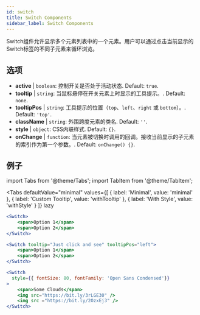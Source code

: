 ```yaml
---
id: switch
title: Switch Components
sidebar_label: Switch Components
---
```


Switch组件允许显示多个元素列表中的一个元素。用户可以通过点击当前显示的Switch标签的不同子元素来循环浏览。

## 选项

* __active__ | `boolean`: 控制开关是否处于活动状态. Default: `true`.
* __tooltip__ | `string`: 当鼠标悬停在开关元素上时显示的工具提示。. Default: `none`.
* __tooltipPos__ | `string`: 工具提示的位置（`top`、`left`、`right` 或 `bottom`）。. Default: `'top'`.
* __className__ | `string`: 外围跨度元素的类名. Default: `''`.
* __style__ | `object`: CSS内联样式. Default: `{}`.
* __onChange__ | `function`: 当元素被切换时调用的回调。接收当前显示的子元素的索引作为第一个参数。. Default: `onChange() {}`.


## 例子

import Tabs from '@theme/Tabs';
import TabItem from '@theme/TabItem';

<Tabs
    defaultValue="minimal"
    values={[
        { label: 'Minimal', value: 'minimal' },
        { label: 'Custom Tooltip', value: 'withTooltip' },
        { label: 'With Style', value: 'withStyle' }
    ]}
    lazy
>

<TabItem value="minimal">

```jsx live
<Switch>
    <span>Option 1</span>
    <span>Option 2</span>
</Switch>
```

</TabItem>

<TabItem value="withTooltip">

```jsx live
<Switch tooltip="Just click and see" tooltipPos="left">
    <span>Option 1</span>
    <span>Option 2</span>
</Switch>
```

</TabItem>

<TabItem value="withStyle">

```jsx live
<Switch  
  style={{ fontSize: 80, fontFamily: 'Open Sans Condensed'}} 
>
    <span>Some Clouds</span>
    <img src="https://bit.ly/3rLGE30" />
    <img src ="https://bit.ly/2OzxEj3" />
</Switch>
```

</TabItem>

</Tabs>
